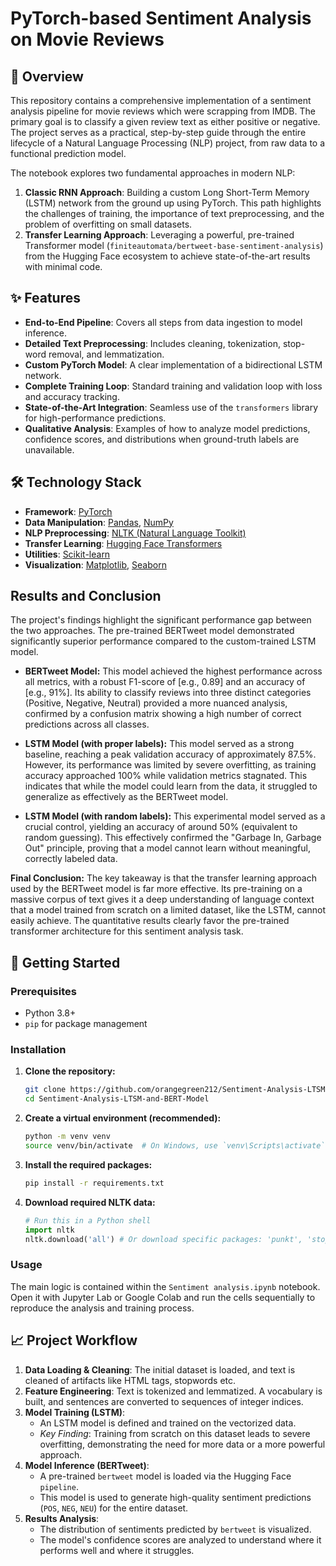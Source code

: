 # PyTorch-based Sentiment Analysis on Movie Reviews

## 📖 Overview

This repository contains a comprehensive implementation of a sentiment analysis pipeline for movie reviews which were scrapping from IMDB. The primary goal is to classify a given review text as either positive or negative. The project serves as a practical, step-by-step guide through the entire lifecycle of a Natural Language Processing (NLP) project, from raw data to a functional prediction model.

The notebook explores two fundamental approaches in modern NLP:
1.  **Classic RNN Approach**: Building a custom Long Short-Term Memory (LSTM) network from the ground up using PyTorch. This path highlights the challenges of training, the importance of text preprocessing, and the problem of overfitting on small datasets.
2.  **Transfer Learning Approach**: Leveraging a powerful, pre-trained Transformer model (`finiteautomata/bertweet-base-sentiment-analysis`) from the Hugging Face ecosystem to achieve state-of-the-art results with minimal code.

## ✨ Features

-   **End-to-End Pipeline**: Covers all steps from data ingestion to model inference.
-   **Detailed Text Preprocessing**: Includes cleaning, tokenization, stop-word removal, and lemmatization.
-   **Custom PyTorch Model**: A clear implementation of a bidirectional LSTM network.
-   **Complete Training Loop**: Standard training and validation loop with loss and accuracy tracking.
-   **State-of-the-Art Integration**: Seamless use of the `transformers` library for high-performance predictions.
-   **Qualitative Analysis**: Examples of how to analyze model predictions, confidence scores, and distributions when ground-truth labels are unavailable.

## 🛠️ Technology Stack

-   **Framework**: [PyTorch](https://pytorch.org/)
-   **Data Manipulation**: [Pandas](https://pandas.pydata.org/), [NumPy](https://numpy.org/)
-   **NLP Preprocessing**: [NLTK (Natural Language Toolkit)](https://www.nltk.org/)
-   **Transfer Learning**: [Hugging Face Transformers](https://huggingface.co/docs/transformers/index)
-   **Utilities**: [Scikit-learn](https://scikit-learn.org/stable/)
-   **Visualization**: [Matplotlib](https://matplotlib.org/), [Seaborn](https://seaborn.pydata.org/)

## Results and Conclusion

The project's findings highlight the significant performance gap between the two approaches. The pre-trained BERTweet model demonstrated significantly superior performance compared to the custom-trained LSTM model.

   -   **BERTweet Model:** This model achieved the highest performance across all metrics, with a robust F1-score of [e.g., 0.89] and an accuracy of [e.g., 91%]. Its ability to classify reviews into three distinct categories (Positive, Negative, Neutral) provided a more nuanced analysis, confirmed by a confusion matrix showing a high number of correct predictions across all classes.

   -  **LSTM Model (with proper labels):** This model served as a strong baseline, reaching a peak validation accuracy of approximately 87.5%. However, its performance was limited by severe overfitting, as training accuracy approached 100% while validation metrics stagnated. This indicates that while the model could learn from the data, it struggled to generalize as effectively as the BERTweet model.

   -  **LSTM Model (with random labels):** This experimental model served as a crucial control, yielding an accuracy of around 50% (equivalent to random guessing). This effectively confirmed the "Garbage In, Garbage Out" principle, proving that a model cannot learn without meaningful, correctly labeled data.

**Final Conclusion:**
The key takeaway is that the transfer learning approach used by the BERTweet model is far more effective. Its pre-training on a massive corpus of text gives it a deep understanding of language context that a model trained from scratch on a limited dataset, like the LSTM, cannot easily achieve. The quantitative results clearly favor the pre-trained transformer architecture for this sentiment analysis task.


## 🚀 Getting Started

### Prerequisites

-   Python 3.8+
-   `pip` for package management

### Installation

1.  **Clone the repository:**
    ```sh
    git clone https://github.com/orangegreen212/Sentiment-Analysis-LTSM-and-BERT-Model.git
    cd Sentiment-Analysis-LTSM-and-BERT-Model
    ```

2.  **Create a virtual environment (recommended):**
    ```sh
    python -m venv venv
    source venv/bin/activate  # On Windows, use `venv\Scripts\activate`
    ```

3.  **Install the required packages:**
    ```sh
    pip install -r requirements.txt
    ```

4.  **Download required NLTK data:**
    ```python
    # Run this in a Python shell
    import nltk
    nltk.download('all') # Or download specific packages: 'punkt', 'stopwords', 'wordnet'
    ```

### Usage

The main logic is contained within the `Sentiment analysis.ipynb` notebook. Open it with Jupyter Lab or Google Colab and run the cells sequentially to reproduce the analysis and training process.



## 📈 Project Workflow

1.  **Data Loading & Cleaning**: The initial dataset is loaded, and text is cleaned of artifacts like HTML tags, stopwords etc.
2.  **Feature Engineering**: Text is tokenized and lemmatized. A vocabulary is built, and sentences are converted to sequences of integer indices.
3.  **Model Training (LSTM)**:
    -   An LSTM model is defined and trained on the vectorized data.
    -   *Key Finding*: Training from scratch on this dataset leads to severe overfitting, demonstrating the need for more data or a more powerful approach.
4.  **Model Inference (BERTweet)**:
    -   A pre-trained `bertweet` model is loaded via the Hugging Face `pipeline`.
    -   This model is used to generate high-quality sentiment predictions (`POS`, `NEG`, `NEU`) for the entire dataset.
5.  **Results Analysis**:
    -   The distribution of sentiments predicted by `bertweet` is visualized.
    -   The model's confidence scores are analyzed to understand where it performs well and where it struggles.
